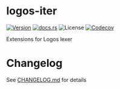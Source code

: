 # logos-iter

[![Version](https://img.shields.io/crates/v/logos-iter.svg)](https://crates.io/crates/logos-iter)
[![docs.rs](https://img.shields.io/docsrs/logos-iter)](https://docs.rs/ark0f/logos-iter)
![License](https://img.shields.io/crates/l/logos-iter.svg)
[![Codecov](https://img.shields.io/codecov/c/github/ark0f/logos-iter)](https://app.codecov.io/gh/ark0f/logos-iter)

Extensions for Logos lexer

# Changelog
See [CHANGELOG.md](CHANGELOG.md) for details
